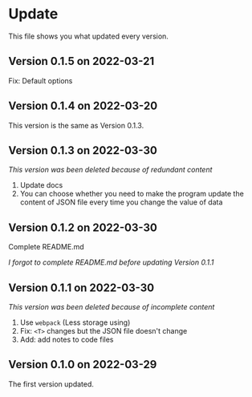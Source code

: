 
# Update

This file shows you what updated every version.

## Version 0.1.5 on 2022-03-21

Fix: Default options

## Version 0.1.4 on 2022-03-20

This version is the same as Version 0.1.3.

## Version 0.1.3 on 2022-03-30

*This version was been deleted because of redundant content*

1. Update docs
2. You can choose whether you need to make the program update the content of JSON file every time you change the value of data

## Version 0.1.2 on 2022-03-30

Complete README.md

*I forgot to complete README.md before updating Version 0.1.1*

## Version 0.1.1 on 2022-03-30 

*This version was been deleted because of incomplete content*

1. Use `webpack` (Less storage using)
2. Fix: `<T>` changes but the JSON file doesn't change
3. Add: add notes to code files

## Version 0.1.0 on 2022-03-29

The first version updated.

